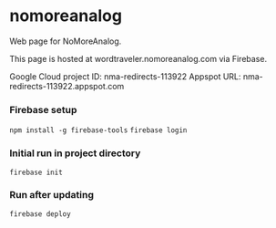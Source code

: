 # nomoreanalog
Web page for NoMoreAnalog.

This page is hosted at wordtraveler.nomoreanalog.com via Firebase.

Google Cloud project ID: nma-redirects-113922
Appspot URL: nma-redirects-113922.appspot.com

### Firebase setup
`npm install -g firebase-tools`
`firebase login`

### Initial run in project directory
`firebase init`

### Run after updating
`firebase deploy`
